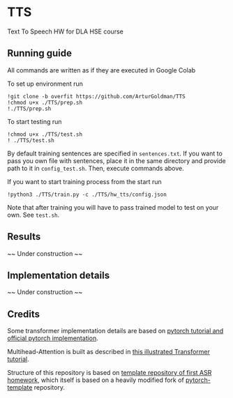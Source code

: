 # TTS
Text To Speech HW for DLA HSE course

## Running guide

All commands are written as if they are executed in Google Colab

To set up environment run
```
!git clone -b overfit https://github.com/ArturGoldman/TTS
!chmod u+x ./TTS/prep.sh
!./TTS/prep.sh
```

To start testing run
```
!chmod u+x ./TTS/test.sh
! ./TTS/test.sh
```

By default training sentences are specified in `sentences.txt`. If you want to pass you own file with sentences,
place it in the same directory and provide path to it in `config_test.sh`. Then, execute commands above.

If you want to start training process from the start run
```
!python3 ./TTS/train.py -c ./TTS/hw_tts/config.json
```
Note that after training you will have to pass trained model to test on your own. See `test.sh`.

## Results
~~ Under construction ~~

## Implementation details
~~ Under construction ~~

## Credits
Some transformer implementation details are based on 
[pytorch tutorial and official pytorch implementation](https://pytorch.org/tutorials/beginner/translation_transformer.html).

Multihead-Attention is built as described in [this illustrated Transformer tutorial](https://jalammar.github.io/illustrated-transformer/).

Structure of this repository is based on [template repository of first ASR homework](https://github.com/WrathOfGrapes/asr_project_template),
which itself is based on a heavily modified fork
of [pytorch-template](https://github.com/victoresque/pytorch-template) repository.

